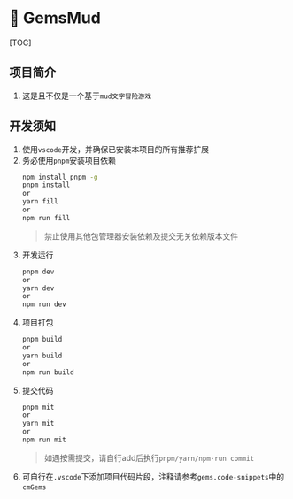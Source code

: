 # 📕 GemsMud

[TOC]

## 项目简介
  1. 这是且不仅是一个基于`mud文字冒险游戏`

## 开发须知
  1. 使用`vscode`开发，并确保已安装本项目的所有推荐扩展
  2. 务必使用`pnpm`安装项目依赖
      ```bash
      npm install pnpm -g
      pnpm install
      or
      yarn fill
      or
      npm run fill
      ```
      >禁止使用其他包管理器安装依赖及提交无关依赖版本文件
  3. 开发运行
      ```bash
      pnpm dev
      or
      yarn dev
      or
      npm run dev
      ```
  4. 项目打包
      ```bash
      pnpm build
      or
      yarn build
      or
      npm run build
      ```
  5. 提交代码
      ```bash
      pnpm mit
      or
      yarn mit
      or
      npm run mit
      ```
      >如遇按需提交，请自行add后执行`pnpm/yarn/npm·run commit`
  6. 可自行在`.vscode`下添加项目代码片段，注释请参考`gems.code-snippets`中的`cmGems`
